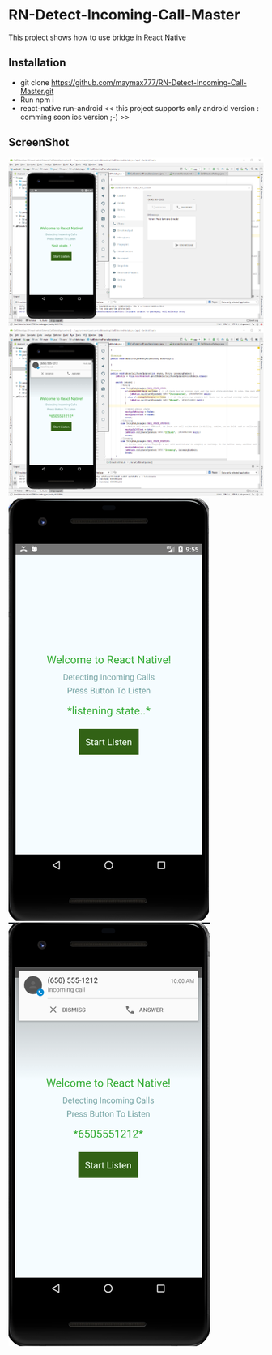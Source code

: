 # RN-Detect-Incoming-Call-Master
This project shows how to use bridge in React Native

## Installation
- git clone https://github.com/maymax777/RN-Detect-Incoming-Call-Master.git
- Run npm i
- react-native run-android << this project supports only android version : comming soon ios version ;-) >>

## ScreenShot
![Image](/screenshot/screenshot_1.png?raw=true)
![Image](/screenshot/screenshot_2.png?raw=true)
![Image](/screenshot/screenshot_3.png?raw=true)
![Image](/screenshot/screenshot_4.png?raw=true)

